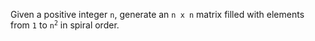 Given a positive integer `n`, generate an `n x n` matrix filled with elements from `1` to <code>n<sup>2</sup></code> in spiral order.